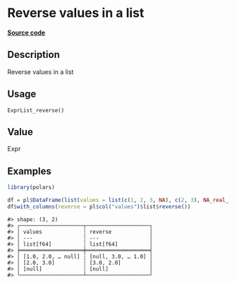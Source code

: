 

# Reverse values in a list

[**Source code**](https://github.com/pola-rs/r-polars/tree/main/R/expr__list.R#L72)

## Description

Reverse values in a list

## Usage

<pre><code class='language-R'>ExprList_reverse()
</code></pre>

## Value

Expr

## Examples

``` r
library(polars)

df = pl$DataFrame(list(values = list(c(1, 2, 3, NA), c(2, 3), NA_real_)))
df$with_columns(reverse = pl$col("values")$list$reverse())
```

    #> shape: (3, 2)
    #> ┌────────────────────┬────────────────────┐
    #> │ values             ┆ reverse            │
    #> │ ---                ┆ ---                │
    #> │ list[f64]          ┆ list[f64]          │
    #> ╞════════════════════╪════════════════════╡
    #> │ [1.0, 2.0, … null] ┆ [null, 3.0, … 1.0] │
    #> │ [2.0, 3.0]         ┆ [3.0, 2.0]         │
    #> │ [null]             ┆ [null]             │
    #> └────────────────────┴────────────────────┘

